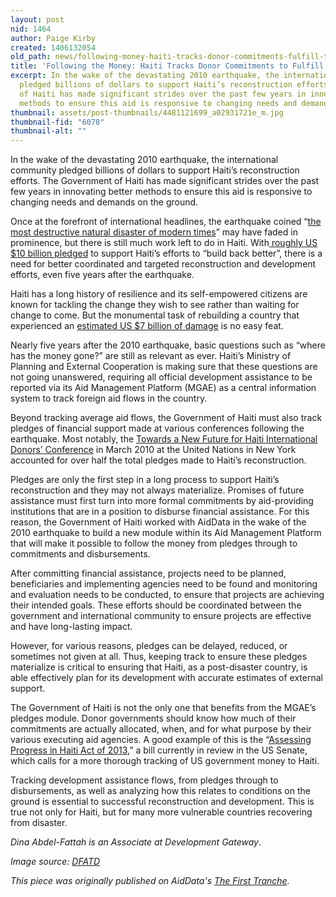 ```yaml
---
layout: post
nid: 1464
author: Paige Kirby
created: 1406132054
old_path: news/following-money-haiti-tracks-donor-commitments-fulfill-their-aid-pledges
title: 'Following the Money: Haiti Tracks Donor Commitments to Fulfill their Aid Pledges'
excerpt: In the wake of the devastating 2010 earthquake, the international community
  pledged billions of dollars to support Haiti’s reconstruction efforts. The Government
  of Haiti has made significant strides over the past few years in innovating better
  methods to ensure this aid is responsive to changing needs and demands on the ground.
thumbnail: assets/post-thumbnails/4481121699_a02931721e_m.jpg
thumbnail-fid: "6078"
thumbnail-alt: ""
---
```


In the wake of the devastating 2010 earthquake, the international community pledged billions of dollars to support Haiti’s reconstruction efforts. The Government of Haiti has made significant strides over the past few years in innovating better methods to ensure this aid is responsive to changing needs and demands on the ground.

Once at the forefront of international headlines, the earthquake coined “[the most destructive natural disaster of modern times](http://www.iadb.org/en/news/webstories/2010-02-16/haiti-earthquake-reconstruction-could-hit-14-billion-idb,6528.html)” may have faded in prominence, but there is still much work left to do in Haiti. With[ roughly US $10 billion pledged](http://aiddata.org/blog/haitis-government-embraces-aid-management-platform-to-build-back-better) to support Haiti’s efforts to “build back better”, there is a need for better coordinated and targeted reconstruction and development efforts, even five years after the earthquake.

Haiti has a long history of resilience and its self-empowered citizens are known for tackling the change they wish to see rather than waiting for change to come. But the monumental task of rebuilding a country that experienced an [estimated US $7 billion of damage](http://www.odi.org/sites/odi.org.uk/files/odi-assets/publications-opinion-files/8693.pdf) is no easy feat.

Nearly five years after the 2010 earthquake, basic questions such as “where has the money gone?” are still as relevant as ever. Haiti’s Ministry of Planning and External Cooperation is making sure that these questions are not going unanswered, requiring all official development assistance to be reported via its Aid Management Platform (MGAE) as a central information system to track foreign aid flows in the country.

Beyond tracking average aid flows, the Government of Haiti must also track pledges of financial support made at various conferences following the earthquake. Most notably, the [Towards a New Future for Haiti International Donors’ Conference](http://www.lessonsfromhaiti.org/lessons-from-haiti/international-donors-conference/) in March 2010 at the United Nations in New York accounted for over half the total pledges made to Haiti’s reconstruction.

Pledges are only the first step in a long process to support Haiti’s reconstruction and they may not always materialize. Promises of future assistance must first turn into more formal commitments by aid-providing institutions that are in a position to disburse financial assistance. For this reason, the Government of Haiti worked with AidData in the wake of the 2010 earthquake to build a new module within its Aid Management Platform that will make it possible to follow the money from pledges through to commitments and disbursements.

After committing financial assistance, projects need to be planned, beneficiaries and implementing agencies need to be found and monitoring and evaluation needs to be conducted, to ensure that projects are achieving their intended goals. These efforts should be coordinated between the government and international community to ensure projects are effective and have long-lasting impact.

However, for various reasons, pledges can be delayed, reduced, or sometimes not given at all. Thus, keeping track to ensure these pledges materialize is critical to ensuring that Haiti, as a post-disaster country, is able effectively plan for its development with accurate estimates of external support.

The Government of Haiti is not the only one that benefits from the MGAE’s pledges module. Donor governments should know how much of their commitments are actually allocated, when, and for what purpose by their various executing aid agencies. A good example of this is the “[Assessing Progress in Haiti Act of 2013](http://www.gpo.gov/fdsys/pkg/BILLS-113hr3509rfs/pdf/BILLS-113hr3509rfs.pdf),” a bill currently in review in the US Senate, which calls for a more thorough tracking of US government money to Haiti.

Tracking development assistance flows, from pledges through to disbursements, as well as analyzing how this relates to conditions on the ground is essential to successful reconstruction and development. This is true not only for Haiti, but for many more vulnerable countries recovering from disaster.

*Dina Abdel-Fattah is an Associate at Development Gateway*.

*Image source: [DFATD](https://www.flickr.com/photos/dfait-maeci/4481121699/)*

*This piece was originally published on AidData's [The First Tranche](http://aiddata.org/blog/following-the-money-haiti-tracks-donor-commitments-to-fulfill-their-aid-pledges).*
